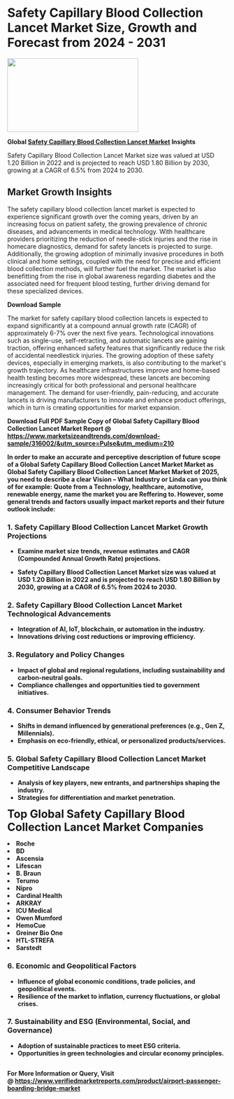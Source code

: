 <H1>Safety Capillary Blood Collection Lancet Market Size, Growth and Forecast from 2024 - 2031</H1><img class="aligncenter size-medium wp-image-584254" src="https://thirdeyenews.in/wp-content/uploads/2024/09/Global-Market-Research-300x168.jpeg" alt="" width="300" height="168" /><p><strong>Global&nbsp;<a href="https://www.marketsizeandtrends.com/download-sample/316002/&amp;utm_source=Pulse&amp;utm_medium=210">Safety Capillary Blood Collection Lancet Market</a> Insights</strong></p><p>Safety Capillary Blood Collection Lancet Market size was valued at USD 1.20 Billion in 2022 and is projected to reach USD 1.80 Billion by 2030, growing at a CAGR of 6.5% from 2024 to 2030.</p><p><h2>Market Growth Insights</h2> <p>The safety capillary blood collection lancet market is expected to experience significant growth over the coming years, driven by an increasing focus on patient safety, the growing prevalence of chronic diseases, and advancements in medical technology. With healthcare providers prioritizing the reduction of needle-stick injuries and the rise in homecare diagnostics, demand for safety lancets is projected to surge. Additionally, the growing adoption of minimally invasive procedures in both clinical and home settings, coupled with the need for precise and efficient blood collection methods, will further fuel the market. The market is also benefitting from the rise in global awareness regarding diabetes and the associated need for frequent blood testing, further driving demand for these specialized devices.</p> <p><strong>Download Sample</strong></p> <p>The market for safety capillary blood collection lancets is expected to expand significantly at a compound annual growth rate (CAGR) of approximately 6-7% over the next five years. Technological innovations such as single-use, self-retracting, and automatic lancets are gaining traction, offering enhanced safety features that significantly reduce the risk of accidental needlestick injuries. The growing adoption of these safety devices, especially in emerging markets, is also contributing to the market's growth trajectory. As healthcare infrastructures improve and home-based health testing becomes more widespread, these lancets are becoming increasingly critical for both professional and personal healthcare management. The demand for user-friendly, pain-reducing, and accurate lancets is driving manufacturers to innovate and enhance product offerings, which in turn is creating opportunities for market expansion.</p> <p><strong></p><p><span class=""><strong>Download Full PDF Sample Copy of Global Safety Capillary Blood Collection Lancet Market Report</strong> @ <a href="https://www.marketsizeandtrends.com/download-sample/316002/&amp;utm_source=Pulse&amp;utm_medium=210" target="_blank">https://www.marketsizeandtrends.com/download-sample/316002/&amp;utm_source=Pulse&amp;utm_medium=210</a></span></p><p>In order to make an accurate and perceptive description of future scope of a Global&nbsp;Safety Capillary Blood Collection Lancet Market Market as Global&nbsp;Safety Capillary Blood Collection Lancet Market Market of 2025, you need to describe a clear Vision &ndash; What Industry or Linda can you think of for example: Quote from a Technology, healthcare, automotive, renewable energy, name the market you are Reffering to. However, some general trends and factors usually impact market reports and their future outlook include:</p><h3>1.&nbsp;<strong>Safety Capillary Blood Collection Lancet Market Growth Projections</strong></h3><ul><li>Examine market size trends, revenue estimates and CAGR (Compounded Annual Growth Rate) projections.</li><li><p>Safety Capillary Blood Collection Lancet Market size was valued at USD 1.20 Billion in 2022 and is projected to reach USD 1.80 Billion by 2030, growing at a CAGR of 6.5% from 2024 to 2030.</p></li></ul><h3>2.&nbsp;<strong>Safety Capillary Blood Collection Lancet Market Technological Advancements</strong></h3><ul><li>Integration of AI, IoT, blockchain, or automation in the industry.</li><li>Innovations driving cost reductions or improving efficiency.</li></ul><h3>3.&nbsp;<strong>Regulatory and Policy Changes</strong></h3><ul><li>Impact of global and regional regulations, including sustainability and carbon-neutral goals.</li><li>Compliance challenges and opportunities tied to government initiatives.</li></ul><h3>4.&nbsp;<strong>Consumer Behavior Trends</strong></h3><ul><li>Shifts in demand influenced by generational preferences (e.g., Gen Z, Millennials).</li><li>Emphasis on eco-friendly, ethical, or personalized products/services.</li></ul><h3>5.&nbsp;<strong>Global Safety Capillary Blood Collection Lancet Market Competitive Landscape</strong></h3><ul><li>Analysis of key players, new entrants, and partnerships shaping the industry.</li><li>Strategies for differentiation and market penetration.</li></ul><p data-pm-slice="1 1 []"><span style="color: inherit; font-family: inherit; font-size: 25px;">Top Global Safety Capillary Blood Collection Lancet Market Companies</span></p><div class="" data-test-id=""><p><li>Roche</li><li> BD</li><li> Ascensia</li><li> Lifescan</li><li> B. Braun</li><li> Terumo</li><li> Nipro</li><li> Cardinal Health</li><li> ARKRAY</li><li> ICU Medical</li><li> Owen Mumford</li><li> HemoCue</li><li> Greiner Bio One</li><li> HTL-STREFA</li><li> Sarstedt</li></p></div><h3>6.&nbsp;<strong>Economic and Geopolitical Factors</strong></h3><ul><li>Influence of global economic conditions, trade policies, and geopolitical events.</li><li>Resilience of the market to inflation, currency fluctuations, or global crises.</li></ul><h3>7.&nbsp;<strong>Sustainability and ESG (Environmental, Social, and Governance)</strong></h3><ul><li>Adoption of sustainable practices to meet ESG criteria.</li><li>Opportunities in green technologies and circular economy principles.</li></ul><h2><strong style="font-size: 14px;">For More Information or Query, Visit @&nbsp;</strong><a style="background-color: #ffffff; font-size: 14px;" href="https://www.marketsizeandtrends.com/report/safety-capillary-blood-collection-lancet-market/" target="_blank">https://www.verifiedmarketreports.com/product/airport-passenger-boarding-bridge-market</a></h2>
